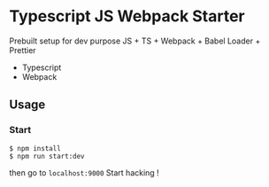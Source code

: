 # Typescript JS Webpack Starter

Prebuilt setup for dev purpose JS + TS + Webpack + Babel Loader + Prettier
- Typescript
- Webpack

## Usage

### Start

```
$ npm install
$ npm run start:dev
```

then go to `localhost:9000`
Start hacking !
